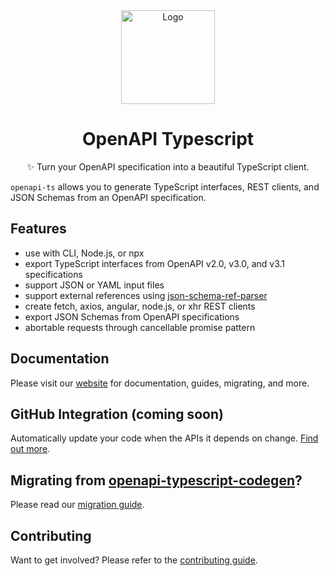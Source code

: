 <div align="center">
  <img width="150" height="150" src="https://heyapi.vercel.app/logo.png" alt="Logo">
  <h1 align="center"><b>OpenAPI Typescript</b></h1>
  <p align="center">✨ Turn your OpenAPI specification into a beautiful TypeScript client.</p>
</div>

`openapi-ts` allows you to generate TypeScript interfaces, REST clients, and JSON Schemas from an OpenAPI specification.

## Features

-   use with CLI, Node.js, or npx
-   export TypeScript interfaces from OpenAPI v2.0, v3.0, and v3.1 specifications
-   support JSON or YAML input files
-   support external references using [json-schema-ref-parser](https://github.com/APIDevTools/json-schema-ref-parser/)
-   create fetch, axios, angular, node.js, or xhr REST clients
-   export JSON Schemas from OpenAPI specifications
-   abortable requests through cancellable promise pattern

## Documentation

Please visit our [website](https://heyapi.vercel.app/) for documentation, guides, migrating, and more.

## GitHub Integration (coming soon)

Automatically update your code when the APIs it depends on change. [Find out more](https://heyapi.vercel.app/openapi-ts/integrations.html).

## Migrating from [openapi-typescript-codegen](https://github.com/ferdikoomen/openapi-typescript-codegen)?

Please read our [migration guide](https://heyapi.vercel.app/openapi-ts/migrating.html#openapi-typescript-codegen).

## Contributing

Want to get involved? Please refer to the [contributing guide](https://heyapi.vercel.app/contributing.html).
